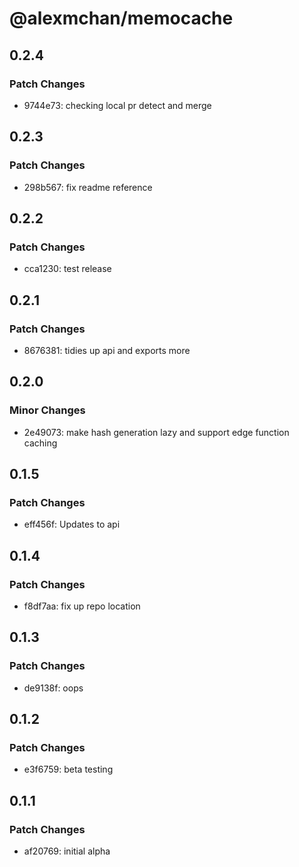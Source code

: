 # @alexmchan/memocache

## 0.2.4

### Patch Changes

- 9744e73: checking local pr detect and merge

## 0.2.3

### Patch Changes

- 298b567: fix readme reference

## 0.2.2

### Patch Changes

- cca1230: test release

## 0.2.1

### Patch Changes

- 8676381: tidies up api and exports more

## 0.2.0

### Minor Changes

- 2e49073: make hash generation lazy and support edge function caching

## 0.1.5

### Patch Changes

- eff456f: Updates to api

## 0.1.4

### Patch Changes

- f8df7aa: fix up repo location

## 0.1.3

### Patch Changes

- de9138f: oops

## 0.1.2

### Patch Changes

- e3f6759: beta testing

## 0.1.1

### Patch Changes

- af20769: initial alpha
